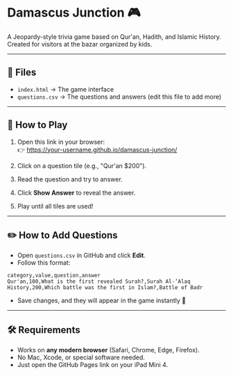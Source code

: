 # Damascus Junction 🎮

A Jeopardy-style trivia game based on Qur'an, Hadith, and Islamic History.  
Created for visitors at the bazar organized by kids.

---

## 📂 Files
- `index.html` → The game interface  
- `questions.csv` → The questions and answers (edit this file to add more)

---

## 🚀 How to Play
1. Open this link in your browser:  
   👉 https://your-username.github.io/damascus-junction/

2. Click on a question tile (e.g., "Qur'an $200").  
3. Read the question and try to answer.  
4. Click **Show Answer** to reveal the answer.  
5. Play until all tiles are used!

---

## ✏️ How to Add Questions
- Open `questions.csv` in GitHub and click **Edit**.  
- Follow this format:

```
category,value,question,answer
Qur'an,100,What is the first revealed Surah?,Surah Al-‘Alaq
History,200,Which battle was the first in Islam?,Battle of Badr
```

- Save changes, and they will appear in the game instantly 🎉

---

## 🛠 Requirements
- Works on **any modern browser** (Safari, Chrome, Edge, Firefox).  
- No Mac, Xcode, or special software needed.  
- Just open the GitHub Pages link on your iPad Mini 4.
